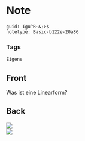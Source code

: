 # Note
```
guid: Igu^R~&;>$
notetype: Basic-b122e-20a86
```

### Tags
```
Eigene
```

## Front
Was ist eine Linearform?

## Back
<img src="paste-f2717d369360481c3ab2a3246d7abca76feb5311.jpg">
<div><img src="paste-e65e73e9d6fc52698bc7c16ffac3c6a50db2f2cc.jpg"></div>
